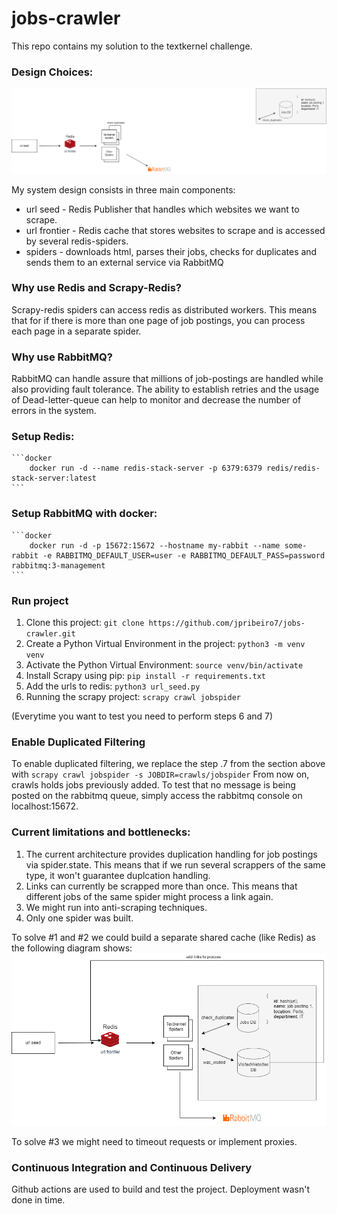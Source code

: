 # jobs-crawler
This repo contains my solution to the textkernel challenge.

### Design Choices:
![Alt text](./spiders.drawio.png "System Design")


My system design consists in three main components:
 - url seed - Redis Publisher that handles which websites we want to scrape.
 - url frontier - Redis cache that stores websites to scrape and is accessed by several redis-spiders.
 - spiders - downloads html, parses their jobs, checks for duplicates and sends them to an external service via RabbitMQ

### Why use Redis and Scrapy-Redis? 
Scrapy-redis spiders can access redis as distributed workers. This means that for if there is more than one page of job postings, you can process each page in a separate spider.

### Why use RabbitMQ? 
RabbitMQ can handle assure that millions of job-postings are handled while also providing fault tolerance. The ability to establish retries and the usage of Dead-letter-queue can help to monitor and decrease the number of errors in the system.

### Setup Redis:
    ```docker
        docker run -d --name redis-stack-server -p 6379:6379 redis/redis-stack-server:latest
    ```

### Setup RabbitMQ with docker: 
    ```docker
        docker run -d -p 15672:15672 --hostname my-rabbit --name some-rabbit -e RABBITMQ_DEFAULT_USER=user -e RABBITMQ_DEFAULT_PASS=password rabbitmq:3-management
    ```

### Run project
1. Clone this project: `git clone https://github.com/jpribeiro7/jobs-crawler.git`
2. Create a Python Virtual Environment in the project: `python3 -m venv venv`
3. Activate the Python Virtual Environment: `source venv/bin/activate`
4. Install Scrapy using pip: `pip install -r requirements.txt`
6. Add the urls to redis: `python3 url_seed.py`
7. Running the scrapy project: `scrapy crawl jobspider` 

(Everytime you want to test you need to perform steps 6 and 7)


### Enable Duplicated Filtering
To enable duplicated filtering, we replace the step .7 from the section above with `scrapy crawl jobspider -s JOBDIR=crawls/jobspider`
From now on, crawls holds jobs previously added. To test that no message is being posted on the rabbitmq queue, simply access the rabbitmq console on localhost:15672. 


### Current limitations and bottlenecks:
1. The current architecture provides duplication handling for job postings via spider.state. This means that if we run several scrappers of the same type, it won't guarantee duplcation handling.
2. Links can currently be scrapped more than once. This means that different jobs of the same spider might process a link again.
3. We might run into anti-scraping techniques.
4. Only one spider was built.

To solve #1 and #2 we could build a separate shared cache (like Redis) as the following diagram shows:
![Alt text](./spiders_improved.drawio.png "Improved System Design")

To solve #3 we might need to timeout requests or implement proxies.



### Continuous Integration and Continuous Delivery
Github actions are used to build and test the project. Deployment wasn't done in time.

<!-- Pytest Coverage Comment:Begin -->
<!-- Pytest Coverage Comment:End -->


